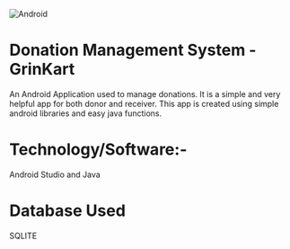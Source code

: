 ![Android](https://drive.google.com/file/d/132ed8HgIoQr4Hv2Zj_AQj1qWXFNgUwSL/view?usp=sharing)

# Donation Management System - GrinKart
An Android Application used to manage donations. It is a simple and very helpful app for both donor and receiver. This app is created using simple android libraries and easy java functions. 

# Technology/Software:-
Android Studio and Java

# Database Used
SQLITE
